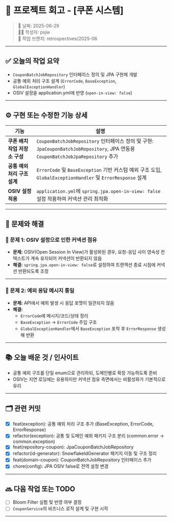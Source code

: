 # 🧾 프로젝트 회고 - [쿠폰 시스템]

> 📅 날짜: 2025-06-29  
> 🧑‍💻 작성자: psjw  
> 🔁 작업 브랜치: retrospectives/2025-06

---

## ✅ 오늘의 작업 요약

- `CouponBatchJobRepository` 인터페이스 정의 및 JPA 구현체 개발
- 공통 예외 처리 구조 설계 (`ErrorCode`, `BaseException`, `GlobalExceptionHandler`)
- OSIV 설정을 application.yml에 반영 (`open-in-view: false`)

---

## ⚙️ 구현 또는 수정한 기능 상세

| 기능                  | 설명                                                                                                                |
|---------------------|-------------------------------------------------------------------------------------------------------------------|
| **쿠폰 배치 작업 저장소 구성** | `CouponBatchJobRepository` 인터페이스 정의 및 구현: `JpaCouponBatchJobRepository`, JPA 연동용 `CouponBatchJobJpaRepository` 추가 |
| **공통 예외 처리 구조 설계**  | `ErrorCode` 및 `BaseException` 기반 커스텀 예외 구조 도입, `GlobalExceptionHandler` 및 `ErrorResponse` 설계                      |
| **OSIV 설정 적용**      | `application.yml`에 `spring.jpa.open-in-view: false` 설정 적용하여 커넥션 관리 최적화                                            |

---

## 🧩 문제와 해결

### 🚧 문제 1: OSIV 설정으로 인한 커넥션 점유

- **문제:** OSIV(Open Session In View)가 활성화된 경우, 요청-응답 사이 영속성 컨텍스트가 계속 유지되어 커넥션이 반환되지 않음
- **해결:** `spring.jpa.open-in-view: false`로 설정하여 트랜잭션 종료 시점에 커넥션 반환되도록 조정
---

### 🚧 문제 2: 예외 응답 메시지 통일

- **문제:** API에서 예외 발생 시 응답 포맷이 일관되지 않음
- **해결:**
    - `ErrorCode`에 메시지/코드/상태 정리
    - `BaseException` → `ErrorCode` 주입 구조
    - `GlobalExceptionHandler`에서 `BaseException` 포착 후 `ErrorResponse` 생성해 반환
---


## 📚 오늘 배운 것 / 인사이트


- 공통 예외 구조를 단일 enum으로 관리하되, 도메인별로 확장 가능하도록 준비
- OSIV는 지연 로딩에는 유용하지만 커넥션 점유 측면에서는 비활성화가 기본적으로 유리
---

## 🗂️ 관련 커밋

- [x] feat(exception): 공통 예외 처리 구조 추가 (BaseException, ErrorCode, ErrorResponse)
- [x] refactor(exception): 공통 및 도메인 예외 패키지 구조 분리 (common.error -> common.exception)
- [x] feat(repository-coupon): JpaCouponBatchJobRepository
- [x] refactor(id-generator): SnowflakeIdGenerator 패키지 이동 및 구조 정리
- [x] feat(domain-coupon): CouponBatchJobRepository 인터페이스 추가
- [x] chore(config): JPA OSIV false로 전역 설정 변경

---

## 🔜 다음 작업 또는 TODO

- [ ] Bloom Filter 실험 및 반영 여부 결정
- [ ] `CouponService`의 비즈니스 로직 설계 및 구현 시작

---



